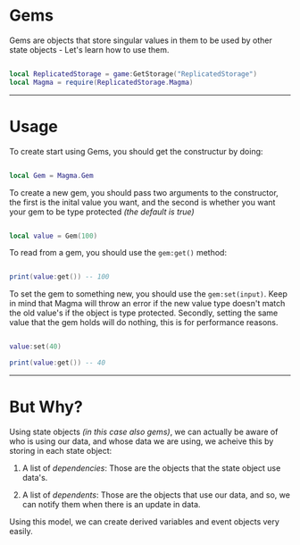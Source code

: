# **Gems**

Gems are objects that store singular values in them to be used by other state objects - Let's learn how to use them.

```Lua linenums="1" hl_lines="2 3"

local ReplicatedStorage = game:GetStorage("ReplicatedStorage")
local Magma = require(ReplicatedStorage.Magma)
```

_____

# **Usage**

To create start using Gems, you should get the constructur by doing:

```Lua linenums="1"

local Gem = Magma.Gem
```

To create a new gem, you should pass two arguments to the constructor, the first is the inital value you want, and the second is whether you want your gem to be type protected *(the default is true)*

```Lua linenums="1"

local value = Gem(100)
```

To read from a gem, you should use the `gem:get()` method:

```Lua linenums="1"

print(value:get()) -- 100
```

To set the gem to something new, you should use the `gem:set(input)`. Keep in mind that Magma will throw an error if the new value type doesn't match the old value's if the object is type protected. Secondly, setting the same value that the gem holds will do nothing, this is for performance reasons.
```Lua linenums="1"

value:set(40)

print(value:get()) -- 40
```

___

# **But Why?**

Using state objects *(in this case also gems)*, we can actually be aware of who is using our data, and whose data we are using, we acheive this by storing in each state object:

1. A list of *dependencies*: Those are the objects that the state object use data's.

2. A list of *dependents*: Those are the objects that use our data, and so, we can notify them when there is an update in data.

Using this model, we can create derived variables and event objects very easily.